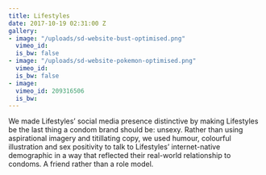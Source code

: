 ```yaml
---
title: Lifestyles
date: 2017-10-19 02:31:00 Z
gallery:
- image: "/uploads/sd-website-bust-optimised.png"
  vimeo_id: 
  is_bw: false
- image: "/uploads/sd-website-pokemon-optimised.png"
  vimeo_id: 
  is_bw: false
- image: 
  vimeo_id: 209316506
  is_bw: 
---
```


We made Lifestyles’ social media presence distinctive by making Lifestyles be the last thing a condom brand should be: unsexy. Rather than using aspirational imagery and titillating copy, we used humour, colourful illustration and sex positivity to talk to Lifestyles’ internet-native demographic in a way that reflected their real-world relationship to condoms. A friend rather than a role model.